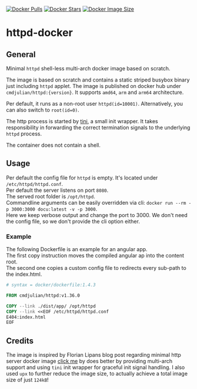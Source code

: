 [![Docker Pulls](https://badgen.net/docker/pulls/cmdjulian/httpd?icon=docker&label=pulls)](https://hub.docker.com/r/cmdjulian/httpd/)
[![Docker Stars](https://badgen.net/docker/stars/cmdjulian/httpd?icon=docker&label=stars)](https://hub.docker.com/r/cmdjulian/httpd/)
[![Docker Image Size](https://badgen.net/docker/size/cmdjulian/httpd?icon=docker&label=image%20size)](https://hub.docker.com/r/cmdjulian/httpd/)

# httpd-docker

## General

Minimal `httpd` shell-less multi-arch docker image based on scratch.

The image is based on scratch and contains a static striped busybox binary just including `httpd` applet.
The image is published on docker hub under `cmdjulian/httpd:{version}`. It supports `amd64`, `arm` and  `arm64`
architecture.

Per default, it runs as a non-root user `httpd(id=10001)`. Alternatively, you can also switch to `root(id=0)`.

The http process is started by [tini](https://github.com/krallin/tini), a small init wrapper. It takes responsibility in
forwarding the correct termination signals to the underlying `httpd` process.

The container does not contain a shell.

## Usage

Per default the config file for `httpd` is empty. It's located under `/etc/httpd/httpd.conf`.  
Per default the server listens on port `8080`.  
The served root folder is `/opt/httpd`.  
Commandline arguments can be easily overridden via cli: `docker run --rm -p 3000:3000 docu:latest -v -p 3000`.  
Here we keep verbose output and change the port to 3000. We don't need the config file, so we don't provide the cli
option either.

### Example

The following Dockerfile is an example for an angular app.  
The first copy instruction moves the compiled angular ap into the content root.  
The second one copies a custom config file to redirects every sub-path to the index.html.

```Dockerfile
# syntax = docker/dockerfile:1.4.3

FROM cmdjulian/httpd:v1.36.0 

COPY --link ./dist/app/ /opt/httpd
COPY --link <<EOF /etc/httpd/httpd.conf
E404:index.html
EOF
```

## Credits

The image is inspired by Florian Lipans blog post regarding minimal http server docker
image [click me](https://lipanski.com/posts/smallest-docker-image-static-website) by does better by providing multi-arch
support and using `tini` init wrapper for graceful init signal handling. I also used `upx` to further reduce the image
size, to actually achieve a total image size of just `124kB`!
